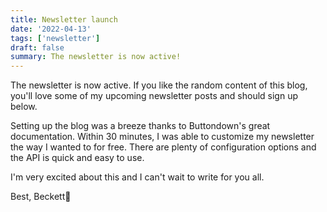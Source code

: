 ```yaml
---
title: Newsletter launch
date: '2022-04-13'
tags: ['newsletter']
draft: false
summary: The newsletter is now active!
---
```


The newsletter is now active. If you like the random content of this blog, you'll love some of my upcoming newsletter posts and should sign up below.

Setting up the blog was a breeze thanks to Buttondown's great documentation. Within 30 minutes, I was able to customize my newsletter the way I wanted to for free. There are plenty of configuration options and the API is quick and easy to use.

I'm very excited about this and I can't wait to write for you all.

Best,
Beckett🧋

